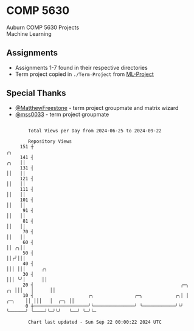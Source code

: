 # COMP 5630
Auburn COMP 5630 Projects  
Machine Learning

## Assignments
- Assignments 1-7 found in their respective directories
- Term project copied in `./Term-Project` from [ML-Project](https://github.com/wumphlett/ML-Project)

## Special Thanks
- [@MatthewFreestone](https://github.com/MatthewFreestone) - term project groupmate and matrix wizard
- [@mss0033](https://github.com/mss0033) - term project groupmate

```

        Total Views per Day from 2024-06-25 to 2024-09-22

        Repository Views
     151 ┼                                                                              ╭╮
     141 ┤                                                                         ╭╮   ││
     131 ┤                                                                         ││   ││
     121 ┤                                                                         ││   ││
     111 ┤                                                                         ││   ││
     101 ┤                                                                         ││   ││
      91 ┤                                                                         ││   ││
      81 ┤                                                                         ││   ││
      70 ┤                                                                         ││   ││
      60 ┤                                                                         ││ ╭╮││
      50 ┤                                                                         ││╭╯│││
      40 ┤                                                                         │││ │││      ╭╮
      30 ┤                                                                         │││ ╰╯│      ││
      20 ┤                                                      ╭─╮             ╭╮ │││   │      ││
      10 ┤                    ╭╮               ╭─╮            ╭╮│ │      ╭─╮    ││ │││   │  ╭─╮ ││
       0 ┼────────────────────╯╰───────────────╯ ╰────────────╯╰╯ ╰──────╯ ╰────╯╰─╯╰╯   ╰──╯ ╰─╯╰─

        Chart last updated - Sun Sep 22 00:00:22 2024 UTC
        
```
